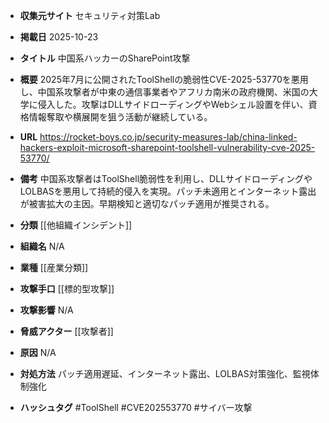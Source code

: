 - **収集元サイト**
セキュリティ対策Lab

- **掲載日**
2025-10-23

- **タイトル**
中国系ハッカーのSharePoint攻撃

- **概要**
2025年7月に公開されたToolShellの脆弱性CVE-2025-53770を悪用し、中国系攻撃者が中東の通信事業者やアフリカ南米の政府機関、米国の大学に侵入した。攻撃はDLLサイドローディングやWebシェル設置を伴い、資格情報奪取や横展開を狙う活動が継続している。

- **URL**
https://rocket-boys.co.jp/security-measures-lab/china-linked-hackers-exploit-microsoft-sharepoint-toolshell-vulnerability-cve-2025-53770/

- **備考**
中国系攻撃者はToolShell脆弱性を利用し、DLLサイドローディングやLOLBASを悪用して持続的侵入を実現。パッチ未適用とインターネット露出が被害拡大の主因。早期検知と適切なパッチ適用が推奨される。

- **分類**
[[他組織インシデント]]

- **組織名**
N/A

- **業種**
[[産業分類]]

- **攻撃手口**
[[標的型攻撃]]

- **攻撃影響**
N/A

- **脅威アクター**
[[攻撃者]]

- **原因**
N/A

- **対処方法**
パッチ適用遅延、インターネット露出、LOLBAS対策強化、監視体制強化

- **ハッシュタグ**
#ToolShell #CVE202553770 #サイバー攻撃
